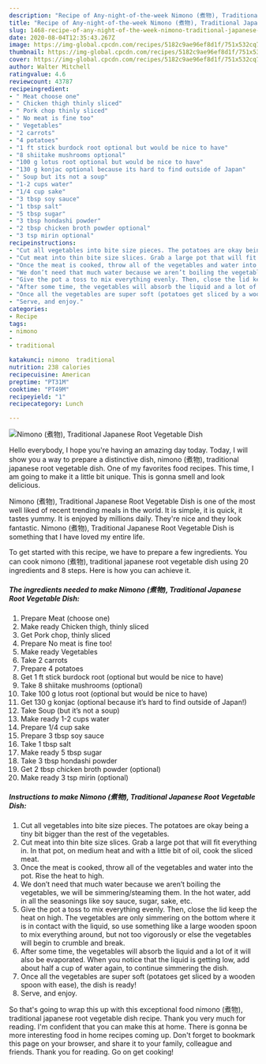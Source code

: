 ```yaml
---
description: "Recipe of Any-night-of-the-week Nimono (煮物), Traditional Japanese Root Vegetable Dish"
title: "Recipe of Any-night-of-the-week Nimono (煮物), Traditional Japanese Root Vegetable Dish"
slug: 1468-recipe-of-any-night-of-the-week-nimono-traditional-japanese-root-vegetable-dish
date: 2020-08-04T12:35:43.267Z
image: https://img-global.cpcdn.com/recipes/5182c9ae96ef8d1f/751x532cq70/nimono-煮物-traditional-japanese-root-vegetable-dish-recipe-main-photo.jpg
thumbnail: https://img-global.cpcdn.com/recipes/5182c9ae96ef8d1f/751x532cq70/nimono-煮物-traditional-japanese-root-vegetable-dish-recipe-main-photo.jpg
cover: https://img-global.cpcdn.com/recipes/5182c9ae96ef8d1f/751x532cq70/nimono-煮物-traditional-japanese-root-vegetable-dish-recipe-main-photo.jpg
author: Walter Mitchell
ratingvalue: 4.6
reviewcount: 43787
recipeingredient:
- " Meat choose one"
- " Chicken thigh thinly sliced"
- " Pork chop thinly sliced"
- " No meat is fine too"
- " Vegetables"
- "2 carrots"
- "4 potatoes"
- "1 ft stick burdock root optional but would be nice to have"
- "8 shiitake mushrooms optional"
- "100 g lotus root optional but would be nice to have"
- "130 g konjac optional because its hard to find outside of Japan"
- " Soup but its not a soup"
- "1-2 cups water"
- "1/4 cup sake"
- "3 tbsp soy sauce"
- "1 tbsp salt"
- "5 tbsp sugar"
- "3 tbsp hondashi powder"
- "2 tbsp chicken broth powder optional"
- "3 tsp mirin optional"
recipeinstructions:
- "Cut all vegetables into bite size pieces. The potatoes are okay being a tiny bit bigger than the rest of the vegetables."
- "Cut meat into thin bite size slices. Grab a large pot that will fit everything in. In that pot, on medium heat and with a little bit of oil, cook the sliced meat."
- "Once the meat is cooked, throw all of the vegetables and water into the pot. Rise the heat to high."
- "We don’t need that much water because we aren’t boiling the vegetables, we will be simmering/steaming them. In the hot water, add in all the seasonings like soy sauce, sugar, sake, etc."
- "Give the pot a toss to mix everything evenly. Then, close the lid keep the heat on high. The vegetables are only simmering on the bottom where it is in contact with the liquid, so use something like a large wooden spoon to mix everything around, but not too vigorously or else the vegetables will begin to crumble and break."
- "After some time, the vegetables will absorb the liquid and a lot of it will also be evaporated. When you notice that the liquid is getting low, add about half a cup of water again, to continue simmering the dish."
- "Once all the vegetables are super soft (potatoes get sliced by a wooden spoon with ease), the dish is ready!"
- "Serve, and enjoy."
categories:
- Recipe
tags:
- nimono
- 
- traditional

katakunci: nimono  traditional 
nutrition: 238 calories
recipecuisine: American
preptime: "PT31M"
cooktime: "PT49M"
recipeyield: "1"
recipecategory: Lunch

---
```



![Nimono (煮物), Traditional Japanese Root Vegetable Dish](https://img-global.cpcdn.com/recipes/5182c9ae96ef8d1f/751x532cq70/nimono-煮物-traditional-japanese-root-vegetable-dish-recipe-main-photo.jpg)

Hello everybody, I hope you're having an amazing day today. Today, I will show you a way to prepare a distinctive dish, nimono (煮物), traditional japanese root vegetable dish. One of my favorites food recipes. This time, I am going to make it a little bit unique. This is gonna smell and look delicious.

Nimono (煮物), Traditional Japanese Root Vegetable Dish is one of the most well liked of recent trending meals in the world. It is simple, it is quick, it tastes yummy. It is enjoyed by millions daily. They're nice and they look fantastic. Nimono (煮物), Traditional Japanese Root Vegetable Dish is something that I have loved my entire life.




To get started with this recipe, we have to prepare a few ingredients. You can cook nimono (煮物), traditional japanese root vegetable dish using 20 ingredients and 8 steps. Here is how you can achieve it.

<!--inarticleads1-->

##### The ingredients needed to make Nimono (煮物), Traditional Japanese Root Vegetable Dish:

1. Prepare  Meat (choose one)
1. Make ready  Chicken thigh, thinly sliced
1. Get  Pork chop, thinly sliced
1. Prepare  No meat is fine too!
1. Make ready  Vegetables
1. Take 2 carrots
1. Prepare 4 potatoes
1. Get 1 ft stick burdock root (optional but would be nice to have)
1. Take 8 shiitake mushrooms (optional)
1. Take 100 g lotus root (optional but would be nice to have)
1. Get 130 g konjac (optional because it’s hard to find outside of Japan!)
1. Take  Soup (but it’s not a soup)
1. Make ready 1-2 cups water
1. Prepare 1/4 cup sake
1. Prepare 3 tbsp soy sauce
1. Take 1 tbsp salt
1. Make ready 5 tbsp sugar
1. Take 3 tbsp hondashi powder
1. Get 2 tbsp chicken broth powder (optional)
1. Make ready 3 tsp mirin (optional)




<!--inarticleads2-->

##### Instructions to make Nimono (煮物), Traditional Japanese Root Vegetable Dish:

1. Cut all vegetables into bite size pieces. The potatoes are okay being a tiny bit bigger than the rest of the vegetables.
1. Cut meat into thin bite size slices. Grab a large pot that will fit everything in. In that pot, on medium heat and with a little bit of oil, cook the sliced meat.
1. Once the meat is cooked, throw all of the vegetables and water into the pot. Rise the heat to high.
1. We don’t need that much water because we aren’t boiling the vegetables, we will be simmering/steaming them. In the hot water, add in all the seasonings like soy sauce, sugar, sake, etc.
1. Give the pot a toss to mix everything evenly. Then, close the lid keep the heat on high. The vegetables are only simmering on the bottom where it is in contact with the liquid, so use something like a large wooden spoon to mix everything around, but not too vigorously or else the vegetables will begin to crumble and break.
1. After some time, the vegetables will absorb the liquid and a lot of it will also be evaporated. When you notice that the liquid is getting low, add about half a cup of water again, to continue simmering the dish.
1. Once all the vegetables are super soft (potatoes get sliced by a wooden spoon with ease), the dish is ready!
1. Serve, and enjoy.




So that's going to wrap this up with this exceptional food nimono (煮物), traditional japanese root vegetable dish recipe. Thank you very much for reading. I'm confident that you can make this at home. There is gonna be more interesting food in home recipes coming up. Don't forget to bookmark this page on your browser, and share it to your family, colleague and friends. Thank you for reading. Go on get cooking!
